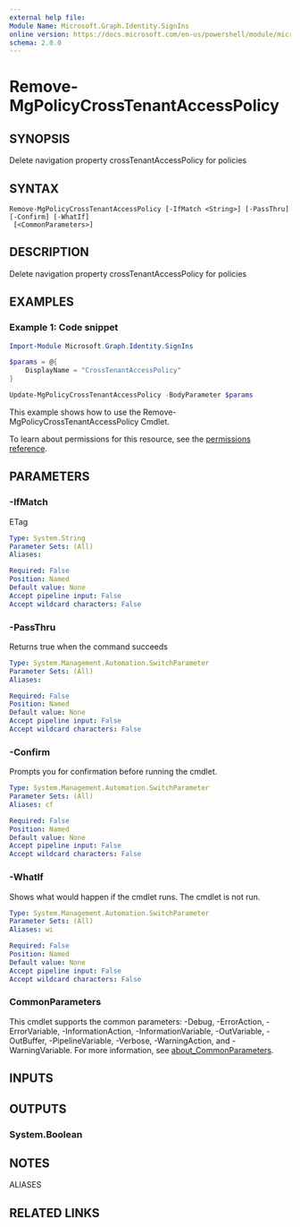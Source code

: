 ```yaml
---
external help file:
Module Name: Microsoft.Graph.Identity.SignIns
online version: https://docs.microsoft.com/en-us/powershell/module/microsoft.graph.identity.signins/remove-mgpolicycrosstenantaccesspolicy
schema: 2.0.0
---
```


# Remove-MgPolicyCrossTenantAccessPolicy

## SYNOPSIS
Delete navigation property crossTenantAccessPolicy for policies

## SYNTAX

```
Remove-MgPolicyCrossTenantAccessPolicy [-IfMatch <String>] [-PassThru] [-Confirm] [-WhatIf]
 [<CommonParameters>]
```

## DESCRIPTION
Delete navigation property crossTenantAccessPolicy for policies

## EXAMPLES

### Example 1: Code snippet
```powershell
Import-Module Microsoft.Graph.Identity.SignIns

$params = @{
	DisplayName = "CrossTenantAccessPolicy"
}

Update-MgPolicyCrossTenantAccessPolicy -BodyParameter $params
```

This example shows how to use the Remove-MgPolicyCrossTenantAccessPolicy Cmdlet.

To learn about permissions for this resource, see the [permissions reference](/graph/permissions-reference).

## PARAMETERS

### -IfMatch
ETag

```yaml
Type: System.String
Parameter Sets: (All)
Aliases:

Required: False
Position: Named
Default value: None
Accept pipeline input: False
Accept wildcard characters: False
```

### -PassThru
Returns true when the command succeeds

```yaml
Type: System.Management.Automation.SwitchParameter
Parameter Sets: (All)
Aliases:

Required: False
Position: Named
Default value: None
Accept pipeline input: False
Accept wildcard characters: False
```

### -Confirm
Prompts you for confirmation before running the cmdlet.

```yaml
Type: System.Management.Automation.SwitchParameter
Parameter Sets: (All)
Aliases: cf

Required: False
Position: Named
Default value: None
Accept pipeline input: False
Accept wildcard characters: False
```

### -WhatIf
Shows what would happen if the cmdlet runs.
The cmdlet is not run.

```yaml
Type: System.Management.Automation.SwitchParameter
Parameter Sets: (All)
Aliases: wi

Required: False
Position: Named
Default value: None
Accept pipeline input: False
Accept wildcard characters: False
```

### CommonParameters
This cmdlet supports the common parameters: -Debug, -ErrorAction, -ErrorVariable, -InformationAction, -InformationVariable, -OutVariable, -OutBuffer, -PipelineVariable, -Verbose, -WarningAction, and -WarningVariable. For more information, see [about_CommonParameters](http://go.microsoft.com/fwlink/?LinkID=113216).

## INPUTS

## OUTPUTS

### System.Boolean

## NOTES

ALIASES

## RELATED LINKS

